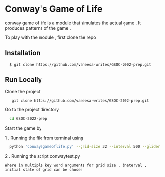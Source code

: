 
# Conway's Game of Life

conway game of life is a module that simulates the actual game .
It produces patterns of the game .

To play with the module , first clone the repo 






## Installation

```bash
  $ git clone https://github.com/vaneesa-writes/GSOC-2002-prep.git
```
    
## Run Locally

Clone the project

```bashr
   git clone https://github.com/vaneesa-writes/GSOC-2002-prep.git
```

Go to the project directory

```bash
  cd GSOC-2022-prep
```

Start the game by

1 . Running the file from terminal using

```bash
  python 'conwaysgameoflife.py' --grid-size 32 --interval 500 --glider  --gosper --stable

```

2 . Running the script conwaytest.py 
    
    Where in multiple key word arguments for grid size , ineterval , initial state of grid can be chosen

